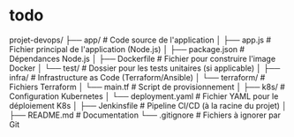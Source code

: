 # todo

projet-devops/
├── app/                  # Code source de l'application
│   ├── app.js            # Fichier principal de l'application (Node.js)
│   ├── package.json      # Dépendances Node.js
│   ├── Dockerfile        # Fichier pour construire l'image Docker
│   └── test/             # Dossier pour les tests unitaires (si applicable)
│
├── infra/                # Infrastructure as Code (Terraform/Ansible)
│   └── terraform/        # Fichiers Terraform
│       └── main.tf       # Script de provisionnement
│
├── k8s/                  # Configuration Kubernetes
│   └── deployment.yaml   # Fichier YAML pour le déploiement K8s
│
├── Jenkinsfile           # Pipeline CI/CD (à la racine du projet)
│
├── README.md             # Documentation
└── .gitignore            # Fichiers à ignorer par Git